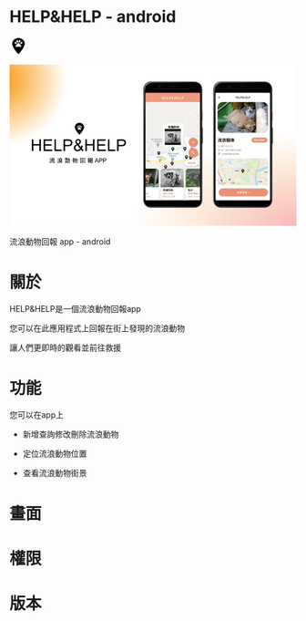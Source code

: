 # HELP&HELP - android
![圖片參考名稱](https://raw.githubusercontent.com/C107165108/animal-app/main/animal/src/images/marker.png "Logo")

![圖片參考名稱](https://raw.githubusercontent.com/C107165108/animal-app/pic/help%26help.pptx%20(1).png)

流浪動物回報 app - android

# 關於

HELP&HELP是一個流浪動物回報app

您可以在此應用程式上回報在街上發現的流浪動物

讓人們更即時的觀看並前往救援

# 功能
您可以在app上 

- 新增查詢修改刪除流浪動物

- 定位流浪動物位置

- 查看流浪動物街景

# 畫面

# 權限

# 版本
